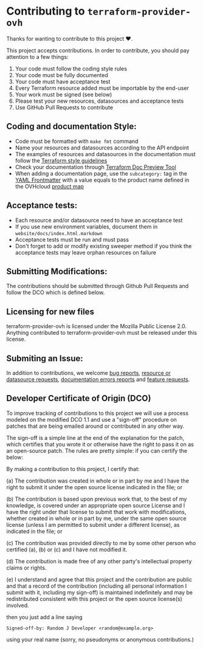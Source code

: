 # Contributing to `terraform-provider-ovh`

Thanks for wanting to contribute to this project ❤️.

This project accepts contributions. In order to contribute, you should pay attention to a few things:

1. Your code must follow the coding style rules
2. Your code must be fully documented
3. Your code must have acceptance test
4. Every Terraform resource added must be importable by the end-user
5. Your work must be signed (see below)
6. Please test your new resources, datasources and acceptance tests
7. Use GitHub Pull Requests to contribute

## Coding and documentation Style:

- Code must be formatted with `make fmt` command
- Name your resources and datasources according to the API endpoint
- The examples of resources and datasources in the documentation must follow the [Terraform style guidelines](https://developer.hashicorp.com/terraform/language/style)
- Check your documentation through [Terraform Doc Preview Tool](https://registry.terraform.io/tools/doc-preview)
- When adding a documentation page, use the `subcategory:` tag in the [YAML Frontmatter](https://developer.hashicorp.com/terraform/registry/providers/docs#yaml-frontmatter) with a value equals to the product name defined in the OVHcloud [product map](https://www.product-map.ovh/)

## Acceptance tests:

- Each resource and/or datasource need to have an acceptance test
- If you use new environment variables, document them in `website/docs/index.html.markdown`
- Acceptance tests must be run and must pass
- Don't forget to add or modify existing sweeper method if you think the acceptance tests may leave orphan resources on failure

## Submitting Modifications:

The contributions should be submitted through Github Pull Requests
and follow the DCO which is defined below.

## Licensing for new files

terraform-provider-ovh is licensed under the Mozilla Public License 2.0. Anything
contributed to terraform-provider-ovh must be released under this license.

## Submiting an Issue:

In addition to contributions, we welcome [bug reports](https://github.com/ovh/terraform-provider-ovh/issues/new?template=report-a-bug.md), [resource or datasource requests](https://github.com/ovh/terraform-provider-ovh/issues/new?template=request-a-new-resource-and-or-datasource.md), [documentation errors reports](https://github.com/ovh/terraform-provider-ovh/issues/new?template=report-a-documentation-error.md) and [feature requests](https://github.com/ovh/terraform-provider-ovh/issues/new?template=request-a-feature.md).


## Developer Certificate of Origin (DCO)

To improve tracking of contributions to this project we will use a
process modeled on the modified DCO 1.1 and use a "sign-off" procedure
on patches that are being emailed around or contributed in any other
way.

The sign-off is a simple line at the end of the explanation for the
patch, which certifies that you wrote it or otherwise have the right
to pass it on as an open-source patch.  The rules are pretty simple:
if you can certify the below:

By making a contribution to this project, I certify that:

(a) The contribution was created in whole or in part by me and I have
    the right to submit it under the open source license indicated in
    the file; or

(b) The contribution is based upon previous work that, to the best of
    my knowledge, is covered under an appropriate open source License
    and I have the right under that license to submit that work with
    modifications, whether created in whole or in part by me, under
    the same open source license (unless I am permitted to submit
    under a different license), as indicated in the file; or

(c) The contribution was provided directly to me by some other person
    who certified (a), (b) or (c) and I have not modified it.

(d) The contribution is made free of any other party's intellectual
    property claims or rights.

(e) I understand and agree that this project and the contribution are
    public and that a record of the contribution (including all
    personal information I submit with it, including my sign-off) is
    maintained indefinitely and may be redistributed consistent with
    this project or the open source license(s) involved.


then you just add a line saying

    Signed-off-by: Random J Developer <random@example.org>

using your real name (sorry, no pseudonyms or anonymous contributions.)
